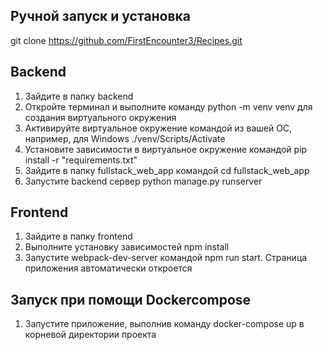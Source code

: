 ## Ручной запуск и установка
git clone https://github.com/FirstEncounter3/Recipes.git

## Backend
1. Зайдите в папку backend
2. Откройте терминал и выполните команду python -m venv venv для создания виртуального окружения
3. Активируйте виртуальное окружение командой из вашей ОС, например, для Windows ./venv/Scripts/Activate
4. Установите зависимости в виртуальное окружение командой pip install -r "requirements.txt"
5. Зайдите в папку fullstack_web_app командой cd fullstack_web_app
6. Запустите backend сервер python manage.py runserver

## Frontend
1. Зайдите в папку frontend
2. Выполните установку зависимостей npm install
3. Запустите webpack-dev-server командой npm run start. Страница приложения автоматически откроется


## Запуск при помощи Dockercompose
1. Запустите приложение, выполнив команду docker-compose up в корневой директории проекта